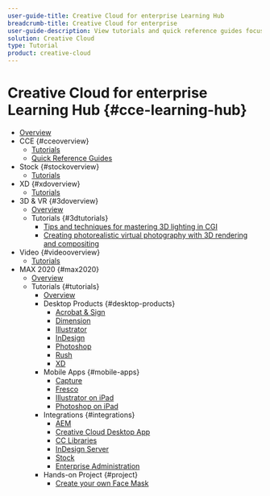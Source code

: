 ```yaml
---
user-guide-title: Creative Cloud for enterprise Learning Hub
breadcrumb-title: Creative Cloud for enterprise
user-guide-description: View tutorials and quick reference guides focused on Creative Cloud for enterprise.
solution: Creative Cloud
type: Tutorial
product: creative-cloud
---
```


# Creative Cloud for enterprise Learning Hub {#cce-learning-hub}

+ [Overview](overview.md)
+ CCE {#cceoverview}
  + [Tutorials](cce/overview-cce.md)
  + [Quick Reference Guides](quick-reference/overview-ref.md)
+ Stock {#stockoverview}
  + [Tutorials](stock/overview-stock.md)
+ XD {#xdoverview}
  + [Tutorials](xd/overview-xd.md)
+ 3D & VR {#3doverview}
  + [Overview](3di/overview-3di.md)
  + Tutorials {#3dtutorials}
    + [Tips and techniques for mastering 3D lighting in CGI](3di/mastering3dlighting.md)
    + [Creating photorealistic virtual photography with 3D rendering and compositing](3di/photorealistic.md)
+ Video {#videooverview}
  + [Tutorials](dva/overview-dva.md)
+ MAX 2020 {#max2020}
  + [Overview](max2020/overview-max.md)
  + Tutorials {#tutorials}
    + [Overview](max2020/maxtutorials.md)
    + Desktop Products {#desktop-products}
      + [Acrobat & Sign](max2020/acrobat-sign.md)
      + [Dimension](max2020/dimension.md)
      + [Illustrator](max2020/illustrator.md)
      + [InDesign](max2020/indesign.md)
      + [Photoshop](max2020/photoshop.md)
      + [Rush](max2020/rush.md)
      + [XD](max2020/xd.md)
    + Mobile Apps {#mobile-apps}
      + [Capture](max2020/capture.md)
      + [Fresco](max2020/fresco.md)
      + [Illustrator on iPad](max2020/illustratoripad.md)
      + [Photoshop on iPad](max2020/photoshopipad.md)
    + Integrations {#integrations}
      + [AEM](max2020/aem.md)
      + [Creative Cloud Desktop App](max2020/creativeclouddesktopapp.md)
      + [CC Libraries](max2020/cclibraries.md)
      + [InDesign Server](max2020/indesignserver.md)
      + [Stock](max2020/stock.md)
      + [Enterprise Administration](max2020/enterprise.md)
    + Hands-on Project {#project}
      + [Create your own Face Mask](max2020/handsonproject.md)